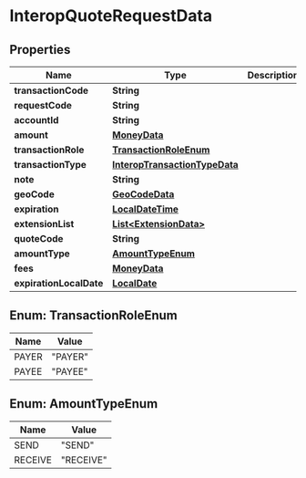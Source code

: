 
# InteropQuoteRequestData

## Properties
Name | Type | Description | Notes
------------ | ------------- | ------------- | -------------
**transactionCode** | **String** |  | 
**requestCode** | **String** |  |  [optional]
**accountId** | **String** |  | 
**amount** | [**MoneyData**](MoneyData.md) |  | 
**transactionRole** | [**TransactionRoleEnum**](#TransactionRoleEnum) |  | 
**transactionType** | [**InteropTransactionTypeData**](InteropTransactionTypeData.md) |  |  [optional]
**note** | **String** |  |  [optional]
**geoCode** | [**GeoCodeData**](GeoCodeData.md) |  |  [optional]
**expiration** | [**LocalDateTime**](LocalDateTime.md) |  |  [optional]
**extensionList** | [**List&lt;ExtensionData&gt;**](ExtensionData.md) |  |  [optional]
**quoteCode** | **String** |  | 
**amountType** | [**AmountTypeEnum**](#AmountTypeEnum) |  | 
**fees** | [**MoneyData**](MoneyData.md) |  |  [optional]
**expirationLocalDate** | [**LocalDate**](LocalDate.md) |  |  [optional]


<a name="TransactionRoleEnum"></a>
## Enum: TransactionRoleEnum
Name | Value
---- | -----
PAYER | &quot;PAYER&quot;
PAYEE | &quot;PAYEE&quot;


<a name="AmountTypeEnum"></a>
## Enum: AmountTypeEnum
Name | Value
---- | -----
SEND | &quot;SEND&quot;
RECEIVE | &quot;RECEIVE&quot;




